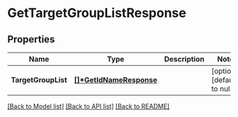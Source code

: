 # GetTargetGroupListResponse

## Properties

| Name                | Type                                              | Description | Notes                        |
| ------------------- | ------------------------------------------------- | ----------- | ---------------------------- |
| **TargetGroupList** | **[[]\*GetIdNameResponse](GetIdNameResponse.md)** |             | [optional] [default to null] |

[[Back to Model list]](../README.md#documentation-for-models) [[Back to API list]](../README.md#documentation-for-api-endpoints) [[Back to README]](../README.md)
